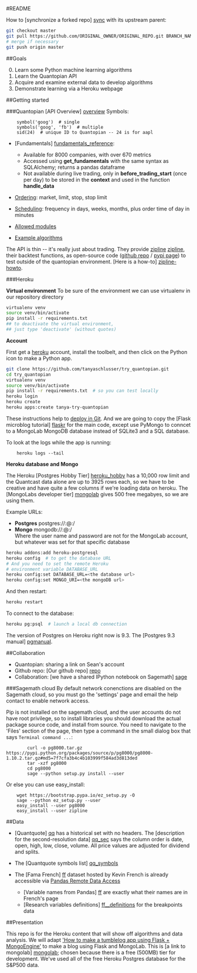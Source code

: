 #README

How to [synchronize a forked repo] [sync] with its upstream parent:
```bash
git checkout master
git pull https://github.com/ORIGINAL_OWNER/ORIGINAL_REPO.git BRANCH_NAME
# merge if necessary
git push origin master
```

[sync]: https://help.github.com/articles/merging-an-upstream-repository-into-your-fork/

##Goals

  0. Learn some Python machine learning algorithms
  1. Learn the Quantopian API
  2. Acquire and examine external data to
     develop algorithms
  3. Demonstrate learning via a Heroku webpage


##Getting started

###Quantopian [API Overview] [overview]
Symbols:

        symbol('goog')  # single
        symbols('goog', 'fb')  # multiple
        sid(24)  # unique ID to Quantopian -- 24 is for aapl
        
- [Fundamentals] [fundamentals_reference]:
    + Available for 8000 companies, with over 670 metrics
    + Accessed using **get_fundamentals** with the same syntax as SQLAlchemy;
      returns a pandas dataframe
    + Not available during live trading, only in **before_trading_start**
      (once per day) to be stored in the **context** and used in the function
      **handle_data**
      
- [Ordering][ordering_reference]: market, limit, stop, stop limit
- [Scheduling][daterules]: frequency in days, weeks, months,
  plus order time of day in minutes
- [Allowed modules][modules]
- [Example algorithms][sample_basic]

The API is thin -- it's really just about trading. They provide
[zipline] [zipline], their backtest functions, as open-source code
([github repo][zipline-git] / [pypi page][zipline-pypi]) to test outside
of the quantopian environment. [Here is a how-to] [zipline-howto].

[zipline]: http://www.zipline.io/#quickstart
[zipline-git]: https://github.com/quantopian/zipline
[zipline-pypi]: https://pypi.python.org/pypi/zipline/0.7.0
[zipline-howto]: http://twiecki.github.io/zipline_in_the_cloud_talk

[overview]: https://www.quantopian.com/help#ide-api
[fundamentals_reference]: https://www.quantopian.com/help/fundamentals
[ordering_reference]: https://www.quantopian.com/help#ide-ordering
[daterules]: https://www.quantopian.com/help#ide-daterules
[modules]: https://www.quantopian.com/help#ide-module-import
[sample_basic]: https://www.quantopian.com/help#ide-sample-basic


###Heroku

**Virtual environment**
To be sure of the environment we can use virtualenv in
our repository directory

```bash
virtualenv venv
source venv/bin/activate
pip install -r requirements.txt
## to deactivate the virtual environment,
## just type 'deactivate' (without quotes)
```
**Account**

First get a [heroku](http://heroku.com) account, install the toolbelt,
and then click on the Python icon to make a Python app.

```bash
git clone https://github.com/tanyaschlusser/try_quantopian.git
cd try_quantopian
virtualenv venv
source venv/bin/activate
pip install -r requirements.txt  # so you can test locally
heroku login
heroku create
heroku apps:create tanya-try-quantopian
```

These instructions help to
[deploy in Git](https://devcenter.heroku.com/articles/git).
And we are going to copy the [Flask microblog tutorial] [flaskr]
for the main code, except use PyMongo to conncet to a MongoLab
MongoDB database instead of SQLite3 and a SQL database.

To look at the logs while the app is running:
```
    heroku logs --tail
```

[flaskr]: http://flask.pocoo.org/docs/0.10/tutorial/introduction/


**Heroku database and Mongo**

The Heroku [Postgres Hobby Tier] [heroku_hobby] has a 10,000 row limit
and the Quantcast data alone are up to 3925 rows each, so we have
to be creative and have quite a few columns if we're loading data on heroku.
The [MongoLabs developer tier] [mongolab] gives 500 free
megabyes, so we are using them.

Example URLs:
- **Postgres** postgres://<dbuser>:<dbpassword>@<hostname>:<port>/<database>
- **Mongo** mongodb://<dbuser>:<dbpassword>@<hostname>:<port>/<database> <br/>
  Where the user name and password are not for the MongoLab account, but
  whatever was set for that specific database

```bash
heroku addons:add heroku-postgresql
heroku config  # to get the database URL
# And you need to set the remote Heroku
# environment variable DATABASE_URL
heroku config:set DATABASE_URL=<the database url>
heroku config:set MONGO_URI=<the mongoDB url>
```

And then restart:
```bash
heroku restart
```

To connect to the database:
```bash
heroku pg:psql  # launch a local db connection
```

The version of Postgres on Heroku right now is 9.3.
The [Postgres 9.3 manual] [pgmanual].

[pgmanual]: http://www.postgresql.org/docs/9.3/static/
[heroku_hobby]: https://addons.heroku.com/heroku-postgresql


##Collaboration

* Quantopian: sharing a link on Sean's account
* Github repo: [Our github repo] [repo]
* Collaboration: [we have a shared IPython notebook on Sagemath] [sage]


###Sagemath cloud
By default network conenctions are disabled on the Sagemath cloud,
so you must go the 'settings' page and  email the help contact to
enable network access.

Pip is not installed on the sagemath cloud, and the user accounts
do not have root privilege, so to install libraries you should download
the actual package source code, and install from source. You need to
navigate to the 'Files' section of the page, then type a command in
the small dialog box that says `Terminal command ...`:

            curl -o pg8000.tar.gz https://pypi.python.org/packages/source/p/pg8000/pg8000-1.10.2.tar.gz#md5=7f7cfa3b4c4b103999f584ad3d813ded
            tar -xzf pg8000
            cd pg8000
            sage --python setup.py install --user

Or else you can use easy_install:

        wget https://bootstrap.pypa.io/ez_setup.py -O
        sage --python ez_setup.py --user
        easy_install --user pg8000
        easy_install --user zipline


[heroku]: https://www.heroku.com/
[repo]: https://github.com/tanyaschlusser/try_quantopian.git
[sage]: https://cloud.sagemath.com/projects/602232b7-ea8d-4575-9ee8-89139b7eb286/files/


##Data

+ [Quantquote] [qq] has a historical set with no headers. The
  [description for the second-resolution data] [qq_sec] says
  the column order is date, open, high, low, close, volume.
  All price values are adjusted for dividend and splits.

+ The [Quantquote symbols list] [qq_symbols]

+ The [Fama French] [ff] dataset hosted by Kevin French
  is already accessible via [Pandas Remote Data Access][pd_remote]
    - [Variable names from Pandas] [ff] are exactly what their names are
      in French's page 
    - [Research variables definitions] [ff__definitions] for the
      breakpoints data


[ff]: http://mba.tuck.dartmouth.edu/pages/faculty/ken.french/data_library.html
[pd_remote]: http://pandas.pydata.org/pandas-docs/dev/remote_data.html
[ff__definitions]: http://mba.tuck.dartmouth.edu/pages/faculty/ken.french/Data_Library/variable_definitions.html
[qq]: https://quantquote.com/historical-stock-data
[qq_sec]: https://quantquote.com/docs/QuantQuote_Second.pdf
[qq_symbols]: https://quantquote.com/docs/symbol_map_comnam.csv


##Presentation

This repo is for the Heroku content that will show off algorithms and
data analysis. We will adapt
['How to make a tumblelog app using Flask + MongoEngine'][flask_mongo]
to make a blog using Flask and MongoLab.
This is [a link to mongolab] [mongolab]; chosen because
there is a free (500MB) tier for development. We've used all of the free
Heroku Postgres database for the S&P500 data.

[mongolab]: https://mongolab.com/
[flask_mongo]: http://docs.mongodb.org/ecosystem/tutorial/write-a-tumblelog-application-with-flask-mongoengine/
